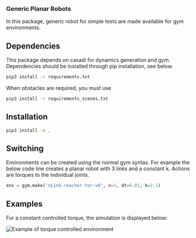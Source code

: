 ### Generic Planar Robots

In this package, generic robot for simple tests are made available for gym environments.

## Dependencies

This package depends on casadi for dynamics generation and gym.
Dependencies should be installed through pip installation, see below.

```bash
pip3 install -r requirements.txt
```
When obstacles are required, you must use
```bash
pip3 install -r requirements_scenes.txt
```

## Installation
```bash
pip3 install -e .
```

## Switching

Environments can be created using the normal gym syntax.
For example the below code line creates a planar robot with 3 links and a constant k.
Actions are torques to the individual joints.
```python
env = gym.make('nLink-reacher-tor-v0', n=3, dt=0.01, k=2.1)
```
## Examples

For a constant controlled torque, the simulation is displayed below:

 
![Example of torque controlled environment](./assets/torques.gif) 
